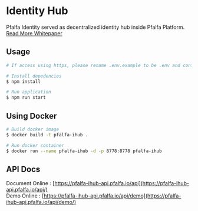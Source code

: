 # Identity Hub

Pfalfa Identity served as decentralized identity hub inside Pfalfa Platform.  
[Read More Whitepaper](https://pfalfa.github.io/whitepaper/chapter_4.html)

## Usage

```bash
# If access using https, please rename .env.example to be .env and configure HTTPS_KEY & HTTPS_CERT

# Install depedencies
$ npm install

# Run application
$ npm run start
```

## Using Docker

```bash
# Build docker image
$ docker build -t pfalfa-ihub .

# Run docker container
$ docker run --name pfalfa-ihub -d -p 8778:8778 pfalfa-ihub
```

## API Docs
Document Online : [https://pfalfa-ihub-api.pfalfa.io/api](https://pfalfa-ihub-api.pfalfa.io/api/)  
Demo Online : [https://pfalfa-ihub-api.pfalfa.io/api/demo](https://pfalfa-ihub-api.pfalfa.io/api/demo/)

